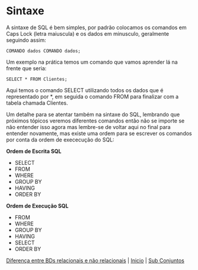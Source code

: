 # **Sintaxe**

A sintaxe de SQL é bem simples, por padrão colocamos os comandos em Caps Lock (letra maiuscula) e os dados em minusculo, geralmente seguindo assim:

```
COMANDO dados COMANDO dados;
```

Um exemplo na prática temos um comando que vamos aprender lá na frente que seria:

```
SELECT * FROM Clientes;
```

Aqui temos o comando SELECT utilizando todos os dados que é representado por *, em seguida o comando FROM para finalizar com a tabela chamada Clientes.

Um detalhe para se atentar também na sintaxe do SQL, lembrando que próximos tópicos veremos diferentes comandos então não se importe se não entender isso agora mas lembre-se de voltar aqui no final para entender novamente, mas existe uma ordem para se escrever os comandos por conta da ordem de exececução do SQL:

**Ordem de Escrita SQL**

- SELECT
- FROM
- WHERE
- GROUP BY
- HAVING
- ORDER BY

**Ordem de Execução SQL**

- FROM
- WHERE
- GROUP BY
- HAVING
- SELECT
- ORDER BY

[Diferença entre BDs relacionais e não relacionais](./Diferenca.md) | [Inicio](../../README.md) | [Sub Conjuntos](./Conjuntos.md)